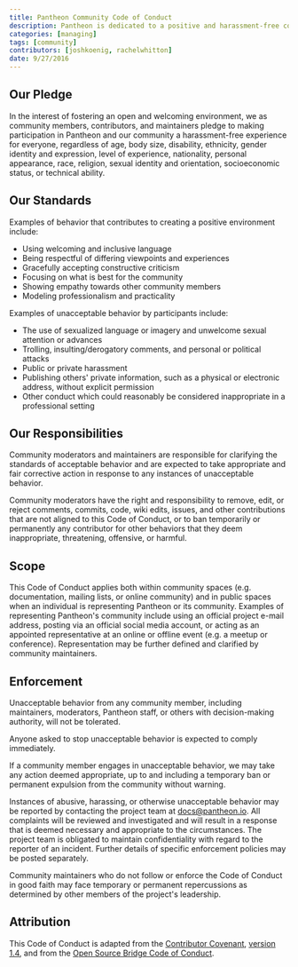 ```yaml
---
title: Pantheon Community Code of Conduct
description: Pantheon is dedicated to a positive and harassment-free community experience for everyone.
categories: [managing]
tags: [community]
contributors: [joshkoenig, rachelwhitton]
date: 9/27/2016
---
```


## Our Pledge

In the interest of fostering an open and welcoming environment, we as community members, contributors, and maintainers pledge to making participation in Pantheon and our community a harassment-free experience for everyone, regardless of age, body size, disability, ethnicity, gender identity and expression, level of experience, nationality, personal appearance, race, religion, sexual identity and orientation, socioeconomic status, or technical ability.

## Our Standards

Examples of behavior that contributes to creating a positive environment include:

* Using welcoming and inclusive language
* Being respectful of differing viewpoints and experiences
* Gracefully accepting constructive criticism
* Focusing on what is best for the community
* Showing empathy towards other community members
* Modeling professionalism and practicality

Examples of unacceptable behavior by participants include:

* The use of sexualized language or imagery and unwelcome sexual attention or
advances
* Trolling, insulting/derogatory comments, and personal or political attacks
* Public or private harassment
* Publishing others' private information, such as a physical or electronic address, without explicit permission
* Other conduct which could reasonably be considered inappropriate in a professional setting

## Our Responsibilities

Community moderators and maintainers are responsible for clarifying the standards of acceptable behavior and are expected to take appropriate and fair corrective action in response to any instances of unacceptable behavior.

Community moderators have the right and responsibility to remove, edit, or reject comments, commits, code, wiki edits, issues, and other contributions that are not aligned to this Code of Conduct, or to ban temporarily or permanently any contributor for other behaviors that they deem inappropriate, threatening, offensive, or harmful.

## Scope

This Code of Conduct applies both within community spaces (e.g. documentation, mailing lists, or online community) and in public spaces when an individual is representing Pantheon or its community. Examples of representing Pantheon's community include using an official project e-mail address, posting via an official social media account, or acting as an appointed representative at an online or offline event (e.g. a meetup or conference). Representation may be further defined and clarified by community maintainers.

## Enforcement

Unacceptable behavior from any community member, including maintainers, moderators, Pantheon staff, or others with decision-making authority, will not be tolerated.

Anyone asked to stop unacceptable behavior is expected to comply immediately.

If a community member engages in unacceptable behavior, we may take any action deemed appropriate, up to and including a temporary ban or permanent expulsion from the community without warning.

Instances of abusive, harassing, or otherwise unacceptable behavior may be reported by contacting the project team at docs@pantheon.io. All complaints will be reviewed and investigated and will result in a response that is deemed necessary and appropriate to the circumstances. The project team is obligated to maintain confidentiality with regard to the reporter of an incident. Further details of specific enforcement policies may be posted separately.

Community maintainers who do not follow or enforce the Code of Conduct in good faith may face temporary or permanent repercussions as determined by other members of the project's leadership.

## Attribution

This Code of Conduct is adapted from the [Contributor Covenant][homepage], [version 1.4][version], and from the [Open Source Bridge Code of Conduct][opensourcebridge].

[homepage]: http://contributor-covenant.org
[version]: http://contributor-covenant.org/version/1/4/
[opensourcebridge]: http://opensourcebridge.org/about/code-of-conduct/

